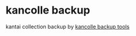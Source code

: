 # kancolle backup
kantai collection backup by [kancolle backup tools](http://github.com/rsghost/kancolle-backup-tools)
